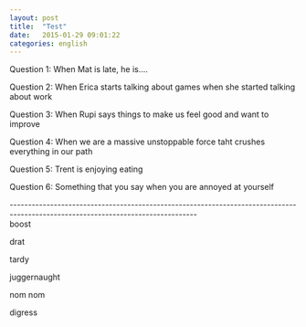 ```yaml
---
layout: post
title:  "Test"
date:   2015-01-29 09:01:22 
categories: english 
---
```

Question 1: When Mat is late, he is....
<p>
Question 2: When Erica starts talking about games when she started talking about work
<p>
Question 3: When Rupi says things to make us feel good and want to improve
<p>
Question 4: When we are a massive unstoppable force taht crushes everything in our path
<p>
Question 5: Trent is enjoying eating
<p>
Question 6: Something that you say when you are annoyed at yourself
<p>
---------------------------------------------------------------------------------------------------------------------------------
<br>
boost
<p>
drat
<p>
tardy
<p>
juggernaught
<p>
nom nom
<p>
digress
<p>

